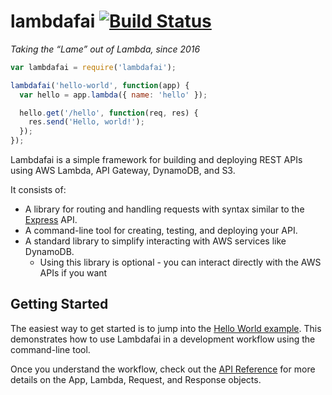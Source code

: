 # lambdafai  [![Build Status](https://travis-ci.com/Clarifai/lambdafai.svg?token=hV4tTqzcLZhd9QUcMUt9&branch=master)](https://travis-ci.com/Clarifai/lambdafai)
*Taking the “Lame” out of Lambda, since 2016*

```js
var lambdafai = require('lambdafai');

lambdafai('hello-world', function(app) {
  var hello = app.lambda({ name: 'hello' });

  hello.get('/hello', function(req, res) {
    res.send('Hello, world!');
  });
});
```

Lambdafai is a simple framework for building and deploying REST APIs using AWS Lambda, API Gateway,
DynamoDB, and S3.

It consists of:
  * A library for routing and handling requests with syntax similar to the
    [Express](http://expressjs.com/) API.
  * A command-line tool for creating, testing, and deploying your API.
  * A standard library to simplify interacting with AWS services like DynamoDB.
    * Using this library is optional - you can interact directly with the AWS APIs if you want


## Getting Started

The easiest way to get started is to jump into the [Hello World example](examples/hello-world).
This demonstrates how to use Lambdafai in a development workflow using the command-line tool.

Once you understand the workflow, check out the [API Reference](API.md) for more details on
the App, Lambda, Request, and Response objects.
